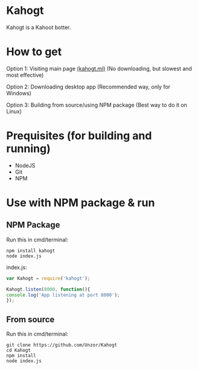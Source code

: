# Kahogt
Kahogt is a Kahoot botter.

# How to get
Option 1: Visiting main page [(kahogt.ml)](https://kahogt.ml) (No downloading, but slowest and most effective)

Option 2: Downloading desktop app (Recommended way, only for Windows)

Option 3: Building from source/using NPM package (Best way to do it on Linux)

# Prequisites (for building and running)
- NodeJS
- Git
- NPM

# Use with NPM package & run 
## NPM Package
Run this in cmd/terminal:
```
npm install kahogt
node index.js
```
index.js:
```javascript
var Kahogt = require('kahogt');

Kahogt.listen(8000, function(){
console.log('App listening at port 8000');
});
```
## From source
Run this in cmd/terminal:
```
git clone https://github.com/Unzor/Kahogt
cd Kahogt
npm install
node index.js
```
